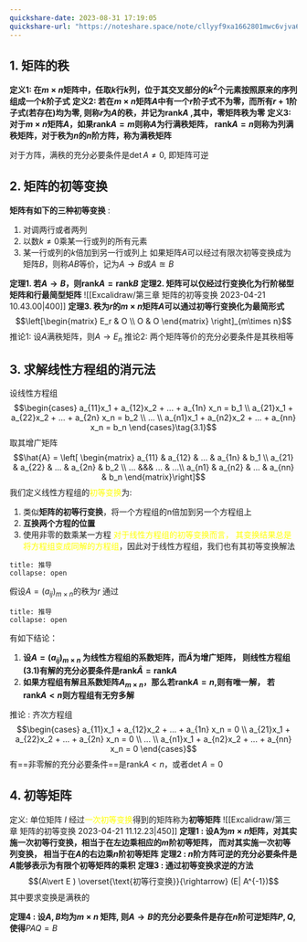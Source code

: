 ```yaml
---
quickshare-date: 2023-08-31 17:19:05
quickshare-url: "https://noteshare.space/note/cllyyf9xa1662801mwc6vjva60#QfixvcoxeLCzFUhX0DYl8Ajs6xqVOQrMfiamnT8cp1k"
---
```

## 1. 矩阵的秩
**定义1: 在$m\times n$矩阵中，任取$k$行$k$列，位于其交叉部分的$k^2$个元素按照原来的序列组成一个$k$阶子式**
**定义2: 若在$m\times n$矩阵$A$中有一个$r$阶子式不为零，而所有$r+1$阶子式(若存在)均为零, 则称$r$为$A$的秩，并记为$\text{rank}A$ ,其中，零矩阵秩为零**
**定义3: 对于$m\times n$矩阵$A$，如果$\text{rank}A = m$则称$A$为行满秩矩阵，  $\text{rank}A = n$则称为列满秩矩阵，对于秩为$n$的$n$阶方阵，称为满秩矩阵**

对于方阵，满秩的充分必要条件是$\det A \neq 0$, 即矩阵可逆

## 2. 矩阵的初等变换
**矩阵有如下的三种初等变换** : 
1) 对调两行或者两列
2) 以数$k\neq 0$乘某一行或列的所有元素
3) 某一行或列的$k$倍加到另一行或列上
如果矩阵$A$可以经过有限次初等变换成为矩阵$B$，则称$AB$等价，记为$A\rightarrow B$或$A\approxeq B$

**定理1. 若$A\rightarrow B$，则$\text{rank} A = \text{rank} B$**
**定理2. 矩阵可以仅经过行变换化为行阶梯型矩阵和行最简型矩阵**
![[Excalidraw/第三章 矩阵的初等变换 2023-04-21 10.43.00|400]]
**定理3. 秩为$r$的$m\times n$矩阵$A$可以通过初等行变换化为最简形式**
$$\left[\begin{matrix}
E_r  & O \\
O & O
\end{matrix} \right]_{m\times n}$$
推论1: 设$A$满秩矩阵，则$A\rightarrow E_n$
推论2: 两个矩阵等价的充分必要条件是其秩相等


## 3. 求解线性方程组的消元法
设线性方程组
$$\begin{cases}
a_{11}x_1 +  a_{12}x_2 + ... +  a_{1n} x_n = b_1 \\
a_{21}x_1 +  a_{22}x_2 + ... + a_{2n} x_n = b_2 \\
...  \\
a_{n1}x_1 + a_{n2}x_2 + ... + a_{nn} x_n = b_n
\end{cases}\tag{3.1}$$
取其增广矩阵
$$\hat{A} = \left[ \begin{matrix}
a_{11} & a_{12} & ... & a_{1n} & b_1 \\
a_{21} & a_{22} & ... & a_{2n} & b_2 \\
...  &&& ... & ...\\
a_{n1} & a_{n2} & ... & a_{nn} & b_n
\end{matrix}\right]$$
我们定义线性方程组的<mark style="background: transparent; color: yellow">初等变换</mark>为: 
1. 类似**矩阵的初等行变换**，将一个方程组的n倍加到另一个方程组上
2. **互换两个方程的位置**
3. 使用非零的数乘某一方程
<mark style="background: transparent; color: yellow">对于线性方程组的初等变换而言， 其变换结果总是将方程组变成同解的方程组</mark>，因此对于线性方程组，我们也有其初等变换解法

`````ad-todo
title: 推导
collapse: open
`````

假设$A=(a_{ij})_{m\times n}$的秩为$r$
通过
`````ad-todo
title: 推导
collapse: open
`````

有如下结论： 
1. **设$A = (a_{ij})_{m\times n}$ 为线性方程组的系数矩阵，而$\hat{A}$为增广矩阵， 则线性方程组$(3.1)$有解的充分必要条件是$\text{rank} \hat{A} = \text{rank} A$**
2. **如果方程组有解且系数矩阵$A_{m\times n}$，那么若$\text{rank} A = n$,则有唯一解， 若$\text{rank} A < n$则方程组有无穷多解**

推论 : 齐次方程组
$$\begin{cases}
a_{11}x_1 +  a_{12}x_2 + ... +  a_{1n} x_n = 0 \\
a_{21}x_1 +  a_{22}x_2 + ... + a_{2n} x_n = 0 \\
...  \\
a_{n1}x_1 + a_{n2}x_2 + ... + a_{nn} x_n = 0
\end{cases}$$
有==非零解的充分必要条件==是$\text{rank}A < n$，或者$\det A = 0$

## 4. 初等矩阵
定义: 单位矩阵 $I$ 经过<mark style="background: transparent; color: yellow">一次初等变换</mark>得到的矩阵称为**初等矩阵**
![[Excalidraw/第三章 矩阵的初等变换 2023-04-21 11.12.23|450]]
**定理1 : 设A为$m\times n$矩阵，对其实施一次初等行变换，相当于在左边乘相应的$m$阶初等矩阵， 而对其实施一次初等列变换， 相当于在$A$的右边乘$n$阶初等矩阵**
**定理2 : $n$阶方阵可逆的充分必要条件是$A$能够表示为有限个初等矩阵的乘积**
**定理3 : 通过初等变换求逆的方法**
$$(A\vert E ) \overset{\text{初等行变换}}{\rightarrow} (E| A^{-1})$$
其中要求变换是满秩的

**定理4 : 设$A,B$均为$m\times  n$ 矩阵, 则$A\rightarrow B$的充分必要条件是存在$n$阶可逆矩阵$P,Q$,使得**$PAQ =B$

